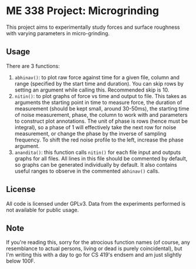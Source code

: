 # ME 338 Project: Microgrinding
This project aims to experimentally study forces and surface roughness with varying parameters in micro-grinding.

## Usage
There are 3 functions:
1) `abhinav()`: to plot raw force against time for a given file, column and range (specified by the start time and duration). You can skip rows by setting an argument while calling this. Recommended skip is 10.
2) `nitin()`: to plot graphs of force vs time and output to file. This takes as arguments the starting point in time to measure force, the duration of measurement (should be kept small, around 30-50ms), the starting time of noise measurement, phase, the column to work with and parameters to construct plot annotations. The unit of phase is rows (hence must be integral), so a phase of 1 will effectively take the next row for noise measurement, or change the phase by the inverse of sampling frequency. To shift the red noise profile to the left, increase the phase argument.
3) `anandita()`: this function calls `nitin()` for each file input and outputs graphs for all files. All lines in this file should be commented by default, so graphs can be generated individually by default. It also contains useful ranges to observe in the commented `abhinav()` calls.

## License
All code is licensed under GPLv3. Data from the experiments performed is not available for public usage.

## Note
If you're reading this, sorry for the atrocious function names (of course, any resemblance to actual persons, living or dead is purely coincidental), but I'm writing this with a day to go for CS 419's endsem and am just slightly below 100F.

